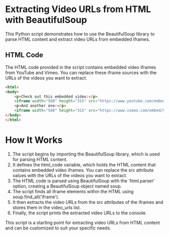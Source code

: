 # Extracting Video URLs from HTML with BeautifulSoup

This Python script demonstrates how to use the BeautifulSoup library to parse HTML content and extract video URLs from embedded iframes. 

## HTML Code

The HTML code provided in the script contains embedded video iframes from YouTube and Vimeo. You can replace these iframe sources with the URLs of the videos you want to extract.

```html
<html>
<body>
    <p>Check out this embedded video:</p>
    <iframe width="560" height="315" src="https://www.youtube.com/embed/VIDEO_ID" frameborder="0" allowfullscreen></iframe>
    <p>And another one:</p>
    <iframe width="560" height="315" src="https://www.vimeo.com/embed/VIDEO_ID" frameborder="0" allowfullscreen></iframe>
</body>
</html>
```

# How It Works

1. The script begins by importing the BeautifulSoup library, which is used for parsing HTML content.
2. It defines the html_code variable, which holds the HTML content that contains embedded video iframes. You can replace the src attribute values with the URLs of the videos you want to extract.
3. The HTML code is parsed using BeautifulSoup with the 'html.parser' option, creating a BeautifulSoup object named soup.
4. The script finds all iframe elements within the HTML using soup.find_all('iframe').
5. It then extracts the video URLs from the src attributes of the iframes and stores them in the video_urls list.
6. Finally, the script prints the extracted video URLs to the console.


This script is a starting point for extracting video URLs from HTML content and can be customized to suit your specific needs.

